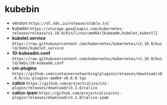 # kubebin

* version `https://dl.k8s.io/release/stable.txt`
* kubebin `https://storage.googleapis.com/kubernetes-release/release/v1.10.0/bin/linux/amd64/{kubeadm,kubelet,kubectl}`
* **kubelet.service** `https://raw.githubusercontent.com/kubernetes/kubernetes/v1.10.0/build/debs/kubelet.service`
* **10-kubeadm.conf** `https://raw.githubusercontent.com/kubernetes/kubernetes/v1.10.0/build/debs/10-kubeadm.conf`
* **cni-plugins** `https://github.com/containernetworking/plugins/releases/download/v0.6.0/cni-plugins-amd64-v0.6.0.tgz`
* **calico** `https://github.com/projectcalico/cni-plugin/releases/download/v3.1.0/calico`
* **calico-ipam** `https://github.com/projectcalico/cni-plugin/releases/download/v3.1.0/calico-ipam`
